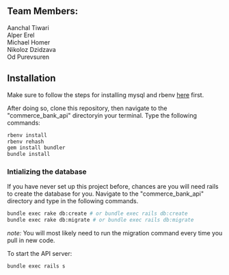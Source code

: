 ## Team Members:
Aanchal Tiwari  
Alper Erel  
Michael Homer  
Nikoloz Dzidzava  
Od Purevsuren  

## Installation
Make sure to follow the steps for installing mysql and rbenv [here](https://github.com/umkc-cs-451-2020-spring/semester-project-group-5/wiki/Programming-Resources-and-Tutorials#installation-instructions) first.  

After doing so, clone this repository, then navigate to the "commerce_bank_api" directoryin your terminal. Type the following commands:
```bash
rbenv install
rbenv rehash
gem install bundler
bundle install
```

### Intializing the database
If you have never set up this project before, chances are you will need rails to create the database for you. Navigate to the "commerce_bank_api" directory and type in the following commands.
```bash
bundle exec rake db:create # or bundle exec rails db:create
bundle exec rake db:migrate # or bundle exec rails db:migrate
```  

_note:_ You will most likely need to run the migration command every time you pull in new code.  

To start the API server:
```bash 
bundle exec rails s
```


